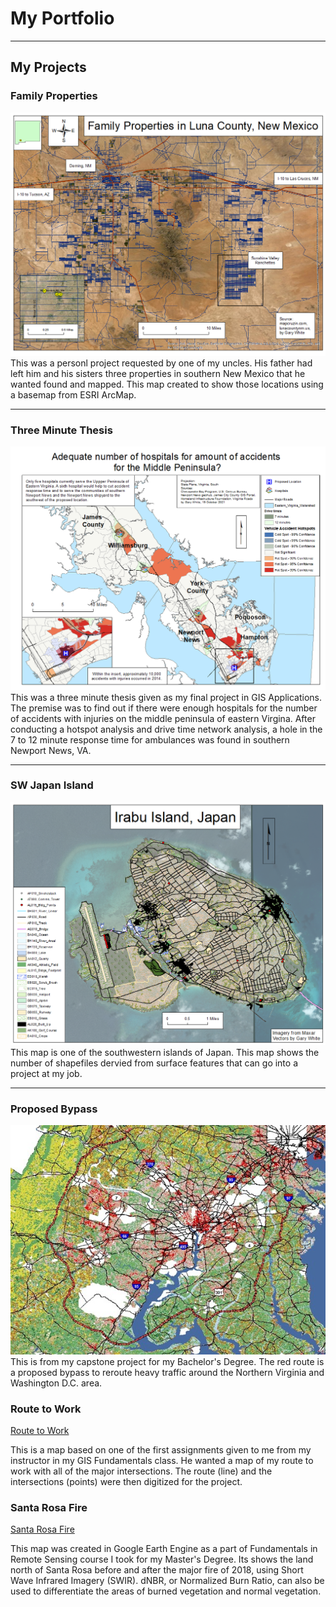 # My Portfolio

---

## My Projects 

### Family Properties
<img src="images/Family Properties.png?raw=true"/>
This was a personl project requested by one of my uncles. His father had left him and his sisters three properties in southern New Mexico that he wanted found and mapped. This map 
created to show those locations using a basemap from ESRI ArcMap. 

---

### Three Minute Thesis
<img src="images/Three Minute Thesis.png?raw=true"/>
This was a three minute thesis given as my final project in GIS Applications. The premise was to find out if there were enough hospitals for the number of accidents with injuries 
on the middle peninsula of eastern Virgina. After conducting a hotspot analysis and drive time network analysis, a hole in the 7 to 12 minute response time for ambulances was 
found in southern Newport News, VA.

---

### SW Japan Island
<img src="images/Japan_Islands.png?raw=true"/>
This map is one of the southwestern islands of Japan. This map shows the number of shapefiles dervied from surface features that can go into a project at my job. 

---

### Proposed Bypass
<img src="images/new bypass.jpg?raw=true"/>
This is from my capstone project for my Bachelor's Degree. The red route is a proposed bypass to reroute heavy traffic around the Northern Virginia and Washington D.C. area.

### Route to Work
[Route to Work](https://arcg.is/1qXGDO)

This is a map based on one of the first assignments given to me from my instructor in my GIS Fundamentals class. He wanted a map of my route to work with all of the major intersections. The route (line) and the intersections (points) were then digitized for the project.

### Santa Rosa Fire
[Santa Rosa Fire](https://gwhite2010_29.users.earthengine.app/view/santa-rosa-fire)

This map was created in Google Earth Engine as a part of Fundamentals in Remote Sensing course I took for my Master's Degree. Its shows the land north of Santa Rosa before and after the major fire of 2018, using Short Wave Infrared Imagery (SWIR). dNBR, or Normalized Burn Ratio, can also be used to differentiate the areas of burned vegetation and normal vegetation.

